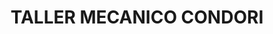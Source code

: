 ---
title: "TALLER MECANICO CONDORI"
url: /tupiza/taller-mecanico-condori/
shop: reparación de automóviles
---